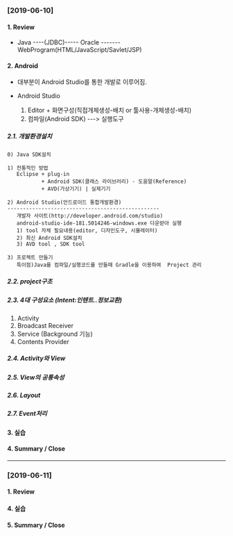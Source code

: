 
### [2019-06-10]

#### 1. Review
+ Java ----(JDBC)----- Oracle ------- WebProgram(HTML/JavaScript/Savlet/JSP)



#### 2. Android
+ 대부분이 Android Studio를 통한 개발로 이루어짐.

+ Android Studio
  1. Editor + 화면구성(직접개체생성-배치 or 툴사용-개체생성-배치)
  2. 컴파일(Android SDK) ---> 실행도구


##### 2.1. 개발환경설치
```
0) Java SDK설치

1) 전통적인 방법
   Eclipse + plug-in
           + Android SDK(클래스 라이브러리) - 도움말(Reference)
           + AVD(가상기기) | 실제기기 
           
2) Android Studio(안드로이드 통합개발환경)
-------------------------------------------------
   개발자 사이트(http://developer.android.com/studio)
   android-studio-ide-181.5014246-windows.exe 다운받아 실행
   1) tool 자체 필요내용(editor, 디자인도구, 시뮬레이터)
   2) 최신 Android SDK설치 
   3) AVD tool , SDK tool

3) 프로젝트 만들기
   특이점)Java를 컴파일/실행코드를 만들때 Gradle을 이용하여  Project 관리
```


##### 2.2. project구조
##### 2.3. 4대 구성요소 (Intent:인텐트..정보교환)
1. Activity
2. Broadcast Receiver
3. Service (Background 기능)
4. Contents Provider

##### 2.4. Activity와 View
##### 2.5. View의 공통속성
##### 2.6. Layout
##### 2.7. Event처리

#### 3. 실습
#### 4. Summary / Close




-----------------------------------------------------------


### [2019-06-11]

#### 1. Review

#### 4. 실습
#### 5. Summary / Close